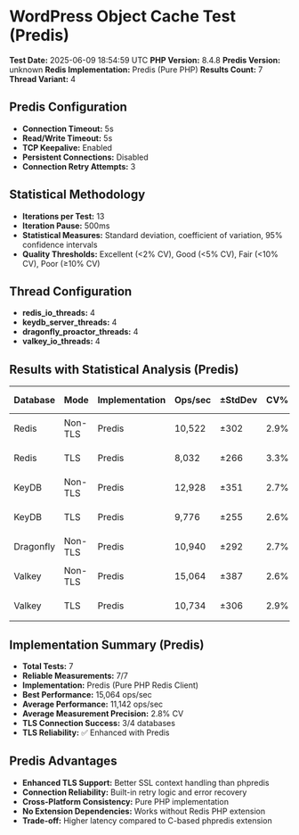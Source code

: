# WordPress Object Cache Test (Predis)

**Test Date:** 2025-06-09 18:54:59 UTC
**PHP Version:** 8.4.8
**Predis Version:** unknown
**Redis Implementation:** Predis (Pure PHP)
**Results Count:** 7
**Thread Variant:** 4

## Predis Configuration

- **Connection Timeout:** 5s
- **Read/Write Timeout:** 5s
- **TCP Keepalive:** Enabled
- **Persistent Connections:** Disabled
- **Connection Retry Attempts:** 3

## Statistical Methodology

- **Iterations per Test:** 13
- **Iteration Pause:** 500ms
- **Statistical Measures:** Standard deviation, coefficient of variation, 95% confidence intervals
- **Quality Thresholds:** Excellent (<2% CV), Good (<5% CV), Fair (<10% CV), Poor (≥10% CV)

## Thread Configuration

- **redis_io_threads:** 4
- **keydb_server_threads:** 4
- **dragonfly_proactor_threads:** 4
- **valkey_io_threads:** 4

## Results with Statistical Analysis (Predis)

| Database | Mode | Implementation | Ops/sec | ±StdDev | CV% | Quality | Latency(ms) | ±StdDev | P95 Lat | P99 Lat | 95% CI | Iterations |
| --- | --- | --- | --- | --- | --- | --- | --- | --- | --- | --- | --- | --- | 
| Redis | Non-TLS | Predis | 10,522 | ±302 | 2.9% | 🟡 good | 0.095 | ±0.003 | 0.138 | 0.165 | 10,354-10,689 | 13 |
| Redis | TLS | Predis | 8,032 | ±266 | 3.3% | 🟡 good | 0.124 | ±0.004 | 0.174 | 0.213 | 7,885-8,180 | 13 |
| KeyDB | Non-TLS | Predis | 12,928 | ±351 | 2.7% | 🟡 good | 0.077 | ±0.002 | 0.121 | 0.141 | 12,734-13,122 | 13 |
| KeyDB | TLS | Predis | 9,776 | ±255 | 2.6% | 🟡 good | 0.102 | ±0.003 | 0.151 | 0.180 | 9,635-9,918 | 13 |
| Dragonfly | Non-TLS | Predis | 10,940 | ±292 | 2.7% | 🟡 good | 0.091 | ±0.003 | 0.136 | 0.161 | 10,778-11,102 | 13 |
| Valkey | Non-TLS | Predis | 15,064 | ±387 | 2.6% | 🟡 good | 0.066 | ±0.002 | 0.107 | 0.125 | 14,849-15,279 | 13 |
| Valkey | TLS | Predis | 10,734 | ±306 | 2.9% | 🟡 good | 0.093 | ±0.003 | 0.142 | 0.168 | 10,564-10,904 | 13 |

## Implementation Summary (Predis)

- **Total Tests:** 7
- **Reliable Measurements:** 7/7
- **Implementation:** Predis (Pure PHP Redis Client)
- **Best Performance:** 15,064 ops/sec
- **Average Performance:** 11,142 ops/sec
- **Average Measurement Precision:** 2.8% CV
- **TLS Connection Success:** 3/4 databases
- **TLS Reliability:** ✅ Enhanced with Predis

## Predis Advantages

- **Enhanced TLS Support:** Better SSL context handling than phpredis
- **Connection Reliability:** Built-in retry logic and error recovery
- **Cross-Platform Consistency:** Pure PHP implementation
- **No Extension Dependencies:** Works without Redis PHP extension
- **Trade-off:** Higher latency compared to C-based phpredis extension

